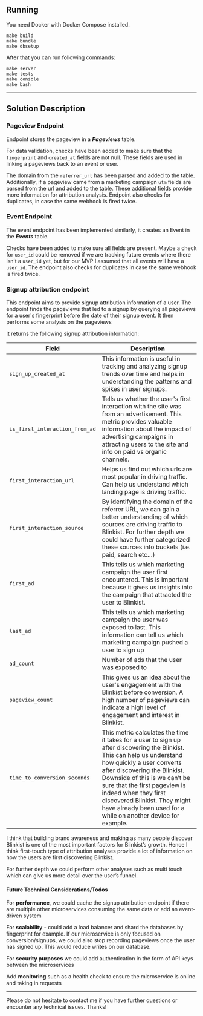 ## Running

You need Docker with Docker Compose installed.

```
make build
make bundle
make dbsetup
```

After that you can run following commands:

```
make server
make tests
make console
make bash
```

---

## Solution Description

### Pageview Endpoint

Endpoint stores the pageview in a **_Pageviews_** table.

For data validation, checks have been added to make sure that the `fingerprint` and `created_at` fields are not null. These fields are used in linking a pageviews back to an event or user.

The domain from the `referrer_url` has been parsed and added to the table. Additionally, if a pageview came from a marketing campaign `utm` fields are parsed from the url and added to the table. These additional fields provide more information for attribution analysis. Endpoint also checks for duplicates, in case the same webhook is fired twice.

### Event Endpoint

The event endpoint has been implemented similarly, it creates an Event in the **_Events_** table.

Checks have been added to make sure all fields are present. Maybe a check for `user_id` could be removed if we are tracking future events where there isn’t a `user_id` yet, but for our MVP I assumed that all events will have a `user_id`. The endpoint also checks for duplicates in case the same webhook is fired twice.

### Signup attribution endpoint

This endpoint aims to provide signup attribution information of a user. The endpoint finds the pageviews that led to a signup by querying all pageviews for a user's fingerprint before the date of their signup event. It then performs some analysis on the pageviews

It returns the following signup attribution information:

| Field                          | Description                                                                                                                                                                                                                                                                                                                                                                     |
| ------------------------------ | ------------------------------------------------------------------------------------------------------------------------------------------------------------------------------------------------------------------------------------------------------------------------------------------------------------------------------------------------------------------------------- |
| `sign_up_created_at`           | This information is useful in tracking and analyzing signup trends over time and helps in understanding the patterns and spikes in user signups.                                                                                                                                                                                                                                |
| `is_first_interaction_from_ad` | Tells us whether the user's first interaction with the site was from an advertisement. This metric provides valuable information about the impact of advertising campaigns in attracting users to the site and info on paid vs organic channels.                                                                                                                                |
| `first_interaction_url`        | Helps us find out which urls are most popular in driving traffic. Can help us understand which landing page is driving traffic.                                                                                                                                                                                                                                                 |
| `first_interaction_source`     | By identifying the domain of the referrer URL, we can gain a better understanding of which sources are driving traffic to Blinkist. For further depth we could have further categorized these sources into buckets (i.e. paid, search etc…)                                                                                                                                     |
| `first_ad`                     | This tells us which marketing campaign the user first encountered. This is important because it gives us insights into the campaign that attracted the user to Blinkist.                                                                                                                                                                                                        |
| `last_ad`                      | This tells us which marketing campaign the user was exposed to last. This information can tell us which marketing campaign pushed a user to sign up                                                                                                                                                                                                                             |
| `ad_count`                     | Number of ads that the user was exposed to                                                                                                                                                                                                                                                                                                                                      |
| `pageview_count`               | This gives us an idea about the user's engagement with the Blinkist before conversion. A high number of pageviews can indicate a high level of engagement and interest in Blinkist.                                                                                                                                                                                             |
| `time_to_conversion_seconds`   | This metric calculates the time it takes for a user to sign up after discovering the Blinkist. This can help us understand how quickly a user converts after discovering the Blinkist. Downside of this is we can’t be sure that the first pageview is indeed when they first discovered Blinkist. They might have already been used for a while on another device for example. |

I think that building brand awareness and making as many people discover Blinkist is one of the most important factors for Blinkist’s growth. Hence I think first-touch type of attribution analyses provide a lot of information on how the users are first discovering Blinkist.

For further depth we could perform other analyses such as multi touch which can give us more detail over the user’s funnel.

#### Future Technical Considerations/Todos

For **performance**, we could cache the signup attribution endpoint if there are multiple other microservices consuming the same data or add an event-driven system

For **scalability** - could add a load balancer and shard the databases by fingerprint for example. If our microservice is only focused on conversion/signups, we could also stop recording pageviews once the user has signed up. This would reduce writes on our database.

For **security purposes** we could add authentication in the form of API keys between the microservices

Add **monitoring** such as a health check to ensure the microservice is online and taking in requests

---

Please do not hesitate to contact me if you have further questions or encounter any technical issues. Thanks!
